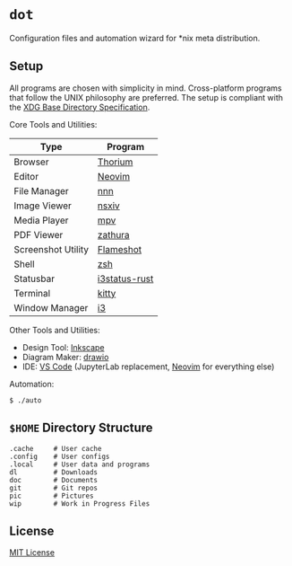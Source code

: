 # `dot`

Configuration files and automation wizard for \*nix meta distribution.

## Setup

All programs are chosen with simplicity in mind. Cross-platform programs that follow the UNIX
philosophy are preferred. The setup is compliant with the [XDG Base Directory Specification][xdg].

Core Tools and Utilities:

| Type               | Program                       |
| ------------------ | ----------------------------- |
| Browser            | [Thorium][thorium]            |
| Editor             | [Neovim][neovim]              |
| File Manager       | [nnn][nnn]                    |
| Image Viewer       | [nsxiv][nsxiv]                |
| Media Player       | [mpv][mpv]                    |
| PDF Viewer         | [zathura][zathura]            |
| Screenshot Utility | [Flameshot][flameshot]        |
| Shell              | [zsh][zsh]                    |
| Statusbar          | [i3status-rust][i3statusrust] |
| Terminal           | [kitty][kitty]                |
| Window Manager     | [i3][i3]                      |

Other Tools and Utilities:

- Design Tool: [Inkscape][inkscape]
- Diagram Maker: [drawio][drawio]
- IDE: [VS Code][vscode] (JupyterLab replacement, [Neovim][neovim] for everything else)

Automation:

```console
$ ./auto
```

## `$HOME` Directory Structure

```console
.cache     # User cache
.config    # User configs
.local     # User data and programs
dl         # Downloads
doc        # Documents
git        # Git repos
pic        # Pictures
wip        # Work in Progress Files
```

## License

[MIT License][license]

[license]: LICENSE
[xdg]: https://specifications.freedesktop.org/basedir-spec/basedir-spec-latest.html
[thorium]: https://github.com/Alex313031/thorium
[neovim]: https://github.com/neovim/neovim
[nnn]: https://github.com/jarun/nnn
[nsxiv]: https://github.com/nsxiv/nsxiv
[mpv]: https://github.com/mpv-player/mpv
[zathura]: https://en.wikipedia.org/wiki/Zathura_(document_viewer)
[flameshot]: https://github.com/flameshot-org/flameshot
[zsh]: https://github.com/zsh-users/zsh
[i3statusrust]: https://github.com/greshake/i3status-rust
[kitty]: https://github.com/kovidgoyal/kitty
[i3]: https://github.com/i3/i3
[inkscape]: https://gitlab.com/inkscape/inkscape
[drawio]: https://github.com/jgraph/drawio-desktop
[vscode]: https://github.com/microsoft/vscode

